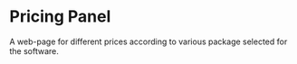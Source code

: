 # Pricing Panel
A web-page for different prices according to various package selected for the software. 